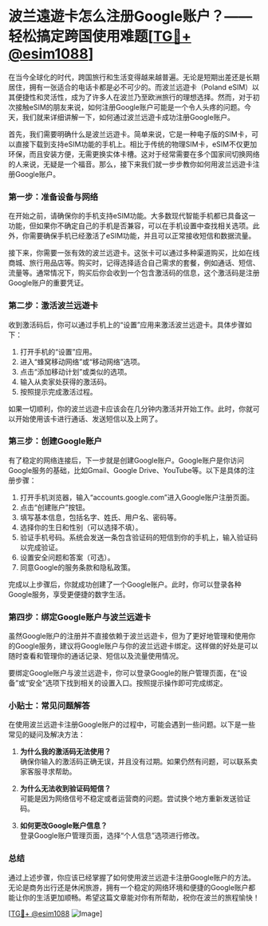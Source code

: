 # 波兰遠遊卡怎么注册Google账户？——轻松搞定跨国使用难题[[TG💪+ @esim1088](https://t.me/s/esim1088)]

在当今全球化的时代，跨国旅行和生活变得越来越普遍。无论是短期出差还是长期居住，拥有一张适合的电话卡都是必不可少的。而波兰远遊卡（Poland eSIM）以其便捷性和灵活性，成为了许多人在波兰乃至欧洲旅行的理想选择。然而，对于初次接触eSIM的朋友来说，如何注册Google账户可能是一个令人头疼的问题。今天，我们就来详细讲解一下，如何通过波兰远遊卡成功注册Google账户。

首先，我们需要明确什么是波兰远遊卡。简单来说，它是一种电子版的SIM卡，可以直接下载到支持eSIM功能的手机上。相比于传统的物理SIM卡，eSIM不仅更加环保，而且安装方便，无需更换实体卡槽。这对于经常需要在多个国家间切换网络的人来说，无疑是一个福音。那么，接下来我们就一步步教你如何用波兰远遊卡注册Google账户。

### 第一步：准备设备与网络

在开始之前，请确保你的手机支持eSIM功能。大多数现代智能手机都已具备这一功能，但如果你不确定自己的手机是否兼容，可以在手机设置中查找相关选项。此外，你需要确保手机已经激活了eSIM功能，并且可以正常接收短信和数据流量。

接下来，你需要一张有效的波兰远遊卡。这张卡可以通过多种渠道购买，比如在线商城、旅行用品店等。购买时，记得选择适合自己需求的套餐，例如通话、短信、流量等。通常情况下，购买后你会收到一个包含激活码的信息，这个激活码是注册Google账户的重要凭证。

### 第二步：激活波兰远遊卡

收到激活码后，你可以通过手机上的“设置”应用来激活波兰远遊卡。具体步骤如下：

1. 打开手机的“设置”应用。
2. 进入“蜂窝移动网络”或“移动网络”选项。
3. 点击“添加移动计划”或类似的选项。
4. 输入从卖家处获得的激活码。
5. 按照提示完成激活过程。

如果一切顺利，你的波兰远遊卡应该会在几分钟内激活并开始工作。此时，你就可以开始使用该卡进行通话、发送短信以及上网了。

### 第三步：创建Google账户

有了稳定的网络连接后，下一步就是创建Google账户。Google账户是你访问Google服务的基础，比如Gmail、Google Drive、YouTube等。以下是具体的注册步骤：

1. 打开手机浏览器，输入“accounts.google.com”进入Google账户注册页面。
2. 点击“创建账户”按钮。
3. 填写基本信息，包括名字、姓氏、用户名、密码等。
4. 选择你的生日和性别（可以选择不填）。
5. 验证手机号码。系统会发送一条包含验证码的短信到你的手机上，输入验证码以完成验证。
6. 设置安全问题和答案（可选）。
7. 同意Google的服务条款和隐私政策。

完成以上步骤后，你就成功创建了一个Google账户。此时，你可以登录各种Google服务，享受更便捷的数字生活。

### 第四步：绑定Google账户与波兰远遊卡

虽然Google账户的注册并不直接依赖于波兰远遊卡，但为了更好地管理和使用你的Google服务，建议将Google账户与你的波兰远遊卡绑定。这样做的好处是可以随时查看和管理你的通话记录、短信以及流量使用情况。

要绑定Google账户与波兰远遊卡，你可以登录Google的账户管理页面，在“设备”或“安全”选项下找到相关的设置入口。按照提示操作即可完成绑定。

### 小贴士：常见问题解答

在使用波兰远遊卡注册Google账户的过程中，可能会遇到一些问题。以下是一些常见的疑问及解决方法：

1. **为什么我的激活码无法使用？**  
   确保你输入的激活码正确无误，并且没有过期。如果仍然有问题，可以联系卖家客服寻求帮助。

2. **为什么无法收到验证码短信？**  
   可能是因为网络信号不稳定或者运营商的问题。尝试换个地方重新发送验证码。

3. **如何更改Google账户信息？**  
   登录Google账户管理页面，选择“个人信息”选项进行修改。

### 总结

通过上述步骤，你应该已经掌握了如何使用波兰远遊卡注册Google账户的方法。无论是商务出行还是休闲旅游，拥有一个稳定的网络环境和便捷的Google账户都能让你的生活更加顺畅。希望这篇文章能对你有所帮助，祝你在波兰的旅程愉快！

[[TG💪+ @esim1088](https://t.me/s/esim1088) ![Image](https://i.postimg.cc/4NQfJmqS/Snipaste-2025-05-13-00-14-12.png)]